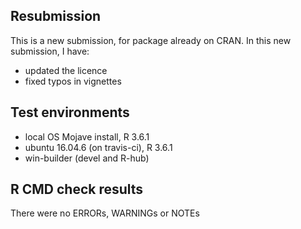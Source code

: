 ## Resubmission
This is a new submission, for package already on CRAN.
In this new submission, I have: 
* updated the licence
* fixed typos in vignettes


## Test environments
* local OS Mojave install, R  3.6.1
* ubuntu 16.04.6 (on travis-ci), R 3.6.1
* win-builder (devel and R-hub)

## R CMD check results
There were no ERRORs, WARNINGs or NOTEs
